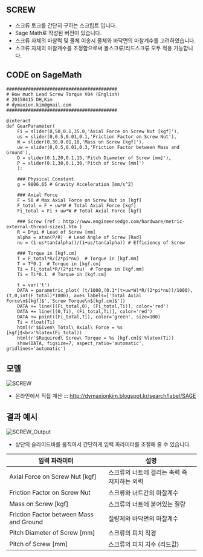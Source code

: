 ## SCREW
* 스크류 토크를 간단히 구하는 스크립트 입니다.
* Sage Math로 작성된 버전이 있습니다.
* 스크류 자체의 마찰력 및 물체 이송시 물체와 바닥면의 마찰계수를 고려하였습니다.
* 스크류 자체의 마찰계수를 조정함으로써 볼스크류/리드스크류 모두 적용 가능합니다.

## CODE on SageMath
```
#########################################
# How much Lead Screw Torque V04 (English)
# 20150415 DH,Kim
# dymaxion.kim@gmail.com
#########################################

@interact
def GearParameter(
    Fi = slider(0,50,0.1,35.0,'Axial Force on Screw Nut [kgf]'),
    us = slider(0,0.5,0.01,0.1,'Friction Factor on Screw Nut'),
    W = slider(0,30,0.01,10,'Mass on Screw [kgf]'),
    uw = slider(0,0.5,0.01,0.3,'Friction Factor between Mass and Ground'),
    D = slider(0.1,20,0.1,15,'Pitch Diameter of Screw [mm]'),
    P = slider(0.1,30,0.1,30,'Pitch of Screw [mm]')
    ):

    ### Physical Constant
    g = 9806.65 # Gravity Acceleration [mm/s^2]

    ### Axial Force
    F = 50 # Max Axial Force on Screw Nut in [kgf]
    F_total = F + uw*W # Total Axial Force [kgf]
    Fi_total = Fi + uw*W # Total Axial Force [kgf]

    ### Screw (ref : http://www.engineersedge.com/hardware/metric-external-thread-sizes1.htm )
    R = D*pi # Lead of Screw [mm]
    alpha = atan(P/R)  # Lead Angle of Screw [Rad]
    nu = (1-us*tan(alpha))/(1+us/tan(alpha)) # Efficiency of Screw

    ### Torque in [kgf.cm]
    T = F_total*R/(2*pi*nu)  # Torque in [kgf.mm]
    T = T*0.1  # Torque in [kgf.cm]
    Ti = Fi_total*R/(2*pi*nu)  # Torque in [kgf.mm]
    Ti = Ti*0.1  # Torque in [kgf.cm]
    
    t = var('t')
    DATA = parametric_plot( (t/1000,(0.1*(t+uw*W)*R/(2*pi*nu))/1000), (t,0,int(F_total)*1000), axes_labels=['Total Axial Force\n$[kgf]$','Screw Torque\n$[kgf.cm]$'])
    DATA += line([(Fi_total,0), (Fi_total,Ti)], color='red')
    DATA += line([(0,Ti), (Fi_total,Ti)], color='red')
    DATA += point((Fi_total,Ti), color='green', size=100)
    Ti = float(Ti)
    html(r'$Given\ Total\ Axial\ Force = %s [kgf]$<br>'%latex(Fi_total))
    html(r'$Required\ Screw\ Torque = %s [kgf.cm]$'%latex(Ti))
    show(DATA, figsize=7, aspect_ratio='automatic', gridlines='automatic')
```

## 모델
![SCREW](http://4.bp.blogspot.com/-iD2t6aPmZ6g/VS34aBQ5ubI/AAAAAAAAa-w/oM9bUoEYSMU/s1600/20150415_ScrewTorque.png)

* 온라인에서 직접 계산 ::: http://dymaxionkim.blogspot.kr/search/label/SAGE

## 결과 예시
![SCREW_Output](https://cloud.githubusercontent.com/assets/12775748/11821108/526286ac-a3ab-11e5-8e87-b2c87eaa5107.png)

* 상단의 슬라이드바를 움직여서 간단하게 입력 파라미터를 조절해 줄 수 있습니다.

|입력 파라미터                    | 설명                                         |
|---------------------------------|----------------------------------------------|
| Axial Force on Screw Nut [kgf]  | 스크류의 너트에 걸리는 축력 즉 저지하는 외력 |
| Friction Factor on Screw Nut    | 스크류와 너트간의 마찰계수                   |
| Mass on Screw [kgf]             | 스크류의 너트에 붙어있는 질량                |
| Friction Factor between Mass and Ground | 질량체와 바닥면의 마찰계수           |
| Pitch Diameter of Screw [mm]    | 스크류의 피치 직경                           |
| Pitch of Screw [mm]	          | 스크류의 피치 치수 (리드값)                  |


